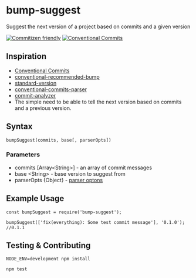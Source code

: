 # bump-suggest

Suggest the next version of a project based on commits and a given version

[![Commitizen friendly](https://img.shields.io/badge/commitizen-friendly-brightgreen.svg)](http://commitizen.github.io/cz-cli/)
[![Conventional Commits](https://img.shields.io/badge/Conventional%20Commits-1.0.0-yellow.svg)](https://conventionalcommits.org)

## Inspiration

 - [Conventional Commits](https://conventionalcommits.org/ "Conventional Commits")
 - [conventional-recommended-bump](https://github.com/conventional-changelog-archived-repos/conventional-recommended-bump "conventional-recommended-bump")
 - [standard-version](https://github.com/conventional-changelog/standard-version "standard-version")
 - [conventional-commits-parser](https://github.com/conventional-changelog-archived-repos/conventional-commits-parser "conventional-commits-parser")
 - [commit-analyzer](https://github.com/semantic-release/commit-analyzer "commit-analyzer")
 - The simple need to be able to tell the next version based on commits and a previous version.

## Syntax

```
bumpSuggest(commits, base[, parserOpts])
```

### Parameters

- commits \[Array\<String\>\] - an array of commit messages
- base \<String\> - base version to suggest from
- parserOpts {Object} - [parser optons](https://github.com/conventional-changelog-archived-repos/conventional-commits-parser#options "Conventional Parser Options")

## Example Usage

```
const bumpSuggest = require('bump-suggest');

bumpSuggest(['fix(everything): Some test commit message'], '0.1.0'); //0.1.1
```


## Testing & Contributing

```
NODE_ENV=development npm install

npm test
```
